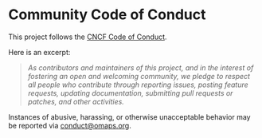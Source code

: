 # Community Code of Conduct

This project follows the [CNCF Code of Conduct](https://github.com/cncf/foundation/blob/master/code-of-conduct.md).

Here is an excerpt:

> _As contributors and maintainers of this project, and in the interest
> of fostering an open and welcoming community, we pledge to respect
> all people who contribute through reporting issues, posting feature
> requests, updating documentation, submitting pull requests or patches,
> and other activities._

Instances of abusive, harassing, or otherwise unacceptable behavior may be
reported via <conduct@omaps.org>.
